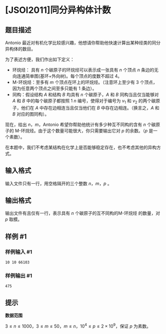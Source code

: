 # [JSOI2011]同分异构体计数

## 题目描述

Antonio 最近对有机化学比较感兴趣，他想请你帮助他快速计算出某种烃类的同分异构体的数目。 

为了表述方便，我们作出如下定义： 
- 环烷烃： 具有 $n$ 个碳原子的环烷烃可以表示成一张具有 $n$ 个顶点 $n$ 条边的无向连通简单图(基环+外向树)。每个顶点的度数不超过 $4$。 
- M-环烷烃：至多有 $m$ 个顶点在环上的环烷烃。（注意环上至少有 $3$ 个顶点，因为任意两个顶点之间至多只能有 $1$ 条边）。 
- 同构：假设结构 $A$ 和结构 $B$ 均具有 $n$ 个碳原子，$A$ 和 $B$ 同构当且仅当能够对 $A$ 和 $B$ 中的每个碳原子都按照 $1~n$ 编号，使得对于编号为 $v_1$ 和 $v_2$ 的两个碳原子，他们在 $A$ 中存在边相连当且仅当他们在 $B$ 中存在边相连。（换言之，$A$ 和 $B$ 对应的图同构）。
 
现在，给出 $n$，$m$，Antonio 希望你帮助他统计有多少种互不同构的含有 $n$ 个碳原子的 M-环烷烃。由于这个数量可能很大，你只需要输出它对 $p$ 的余数。（$p$ 是一个素数）。 

在本题中，我们不考虑某结构在化学上是否能够稳定存在，也不考虑其他的异构方式。

## 输入格式

输入文件只有一行，用空格隔开的三个整数 $n$，$m$，$p$ 。



## 输出格式

输出文件有且仅有一行，表示具有 $n$ 个碳原子的互不同构的M-环烷烃 的数量，对 $p$ 取模。

## 样例 #1

### 样例输入 #1
```
10 10 66103
```

### 样例输出 #1

```
475
```

## 提示

**数据范围**

$3 \le n \le 1000$，$3 \le m \le 50$，$m \le n$，$10^4 \le p \le 2 \times 10^9$，保证 $p$ 为素数。
